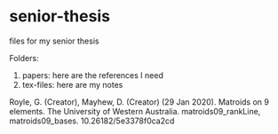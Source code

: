# senior-thesis
 files for my senior thesis


Folders:
1. papers: here are the references I need
2. tex-files: here are my notes


Royle, G. (Creator), Mayhew, D. (Creator) (29 Jan 2020). Matroids on 9 elements. The University of Western Australia. matroids09_rankLine, matroids09_bases. 10.26182/5e3378f0ca2cd